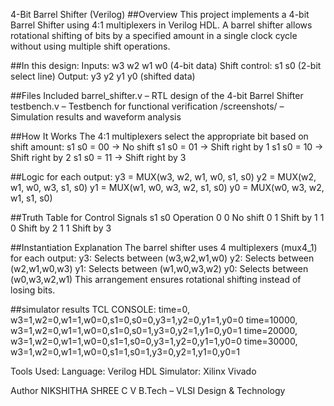 4-Bit Barrel Shifter (Verilog)
##Overview
This project implements a 4-bit Barrel Shifter using 4:1 multiplexers in Verilog HDL.
A barrel shifter allows rotational shifting of bits by a specified amount in a single clock cycle without using multiple shift operations.

##In this design:
Inputs: w3 w2 w1 w0 (4-bit data)
Shift control: s1 s0 (2-bit select line)
Output: y3 y2 y1 y0 (shifted data)

##Files Included
barrel_shifter.v – RTL design of the 4-bit Barrel Shifter
testbench.v – Testbench for functional verification
/screenshots/ – Simulation results and waveform analysis

##How It Works
The 4:1 multiplexers select the appropriate bit based on shift amount:
s1 s0 = 00 → No shift
s1 s0 = 01 → Shift right by 1
s1 s0 = 10 → Shift right by 2
s1 s0 = 11 → Shift right by 3

##Logic for each output:
y3 = MUX(w3, w2, w1, w0, s1, s0)
y2 = MUX(w2, w1, w0, w3, s1, s0)
y1 = MUX(w1, w0, w3, w2, s1, s0)
y0 = MUX(w0, w3, w2, w1, s1, s0)

##Truth Table for Control Signals
s1	s0	Operation
0	  0	  No shift
0	  1	  Shift by 1
1  	0	  Shift by 2
1	  1	  Shift by 3


##Instantiation Explanation
The barrel shifter uses 4 multiplexers (mux4_1) for each output:
y3: Selects between (w3,w2,w1,w0)
y2: Selects between (w2,w1,w0,w3)
y1: Selects between (w1,w0,w3,w2)
y0: Selects between (w0,w3,w2,w1)
This arrangement ensures rotational shifting instead of losing bits.

##simulator results TCL CONSOLE:
time=0, w3=1,w2=0,w1=1,w0=0,s1=0,s0=0,y3=1,y2=0,y1=1,y0=0
time=10000, w3=1,w2=0,w1=1,w0=0,s1=0,s0=1,y3=0,y2=1,y1=0,y0=1
time=20000, w3=1,w2=0,w1=1,w0=0,s1=1,s0=0,y3=1,y2=0,y1=1,y0=0
time=30000, w3=1,w2=0,w1=1,w0=0,s1=1,s0=1,y3=0,y2=1,y1=0,y0=1

Tools Used:
Language: Verilog HDL
Simulator: Xilinx Vivado

Author
NIKSHITHA SHREE C V
B.Tech – VLSI Design & Technology
